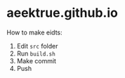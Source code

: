 # aeektrue.github.io

How to make eidts:
1. Edit `src` folder
2. Run `build.sh`
3. Make commit
4. Push
